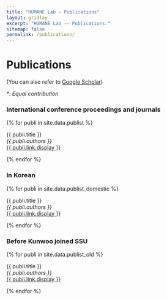 ```yaml
---
title: "HUMANE Lab - Publications"
layout: gridlay
excerpt: "HUMANE Lab -- Publications."
sitemap: false
permalink: /publications/
---
```



# Publications

(You can also refer to [Google Scholar](https://scholar.google.com/citations?user=xiZ1ImoAAAAJ&hl=en))

*\*: Equal contribution*

### International conference proceedings and journals

{% for publi in site.data.publist %}

  {{ publi.title }} <br />
  <em>{{ publi.authors }} </em><br /><a href="{{ publi.link.url }}">{{ publi.link.display }}</a>

{% endfor %}

### In Korean

{% for publi in site.data.publist_domestic %}

  {{ publi.title }} <br />
  <em>{{ publi.authors }} </em><br /><a href="{{ publi.link.url }}">{{ publi.link.display }}</a>

{% endfor %}


### Before Kunwoo joined SSU ##

{% for publi in site.data.publist_old %}

  {{ publi.title }} <br />
  <em>{{ publi.authors }} </em><br /><a href="{{ publi.link.url }}">{{ publi.link.display }}</a>

{% endfor %}
